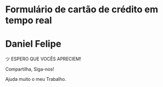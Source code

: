 # Formulário de cartão de crédito em tempo real

<h1>Daniel Felipe</h1>
ツ ESPERO QUE VOCÊS APRECIEM!

Compartilha, Siga-nos!


Ajuda muito o meu Trabalho.
